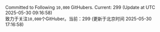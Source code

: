 Committed to Following `10,000` GitHubers. Current: <!-- FOLLOWING_COUNT -->299<!-- FOLLOWING_COUNT --> (Update at UTC <!-- LAST_UPDATED -->2025-05-30 09:16:58<!-- LAST_UPDATED -->)<br>
致力于关注`10,000`个GitHuber。当前：<!-- FOLLOWING_COUNT -->299<!-- FOLLOWING_COUNT --> (更新于北京时间 <!-- LAST_UPDATED_CST -->2025-05-30 17:16:58<!-- LAST_UPDATED_CST -->)

